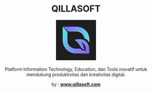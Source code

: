 <h1 align="center">QILLASOFT</h1>

<p align="center">
  <img src="img/logo_b.svg" alt="qillasoft-logo" width="128px" height="128px"/>
  <br>
  <br>
  <a>Platform Information Technology, Education, dan Tools inovatif untuk mendukung produktivitas dan kreativitas digital.</a>
  <br>
</p>

<p align="center">by : <a href="https://www.qillasoft.com" target="_blank" rel="nofollow noreferrer noopener"><strong>www.qillasoft.com</strong></a></p>
